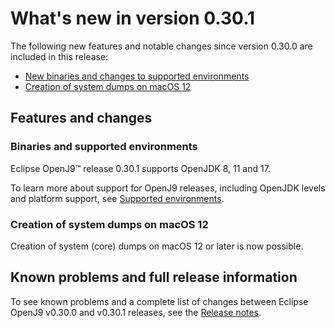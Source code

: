 <!--
* Copyright (c) 2017, 2025 IBM Corp. and others
*
* This program and the accompanying materials are made
* available under the terms of the Eclipse Public License 2.0
* which accompanies this distribution and is available at
* https://www.eclipse.org/legal/epl-2.0/ or the Apache
* License, Version 2.0 which accompanies this distribution and
* is available at https://www.apache.org/licenses/LICENSE-2.0.
*
* This Source Code may also be made available under the
* following Secondary Licenses when the conditions for such
* availability set forth in the Eclipse Public License, v. 2.0
* are satisfied: GNU General Public License, version 2 with
* the GNU Classpath Exception [1] and GNU General Public
* License, version 2 with the OpenJDK Assembly Exception [2].
*
* [1] https://www.gnu.org/software/classpath/license.html
* [2] https://openjdk.org/legal/assembly-exception.html
*
* SPDX-License-Identifier: EPL-2.0 OR Apache-2.0 OR GPL-2.0-only WITH Classpath-exception-2.0 OR GPL-2.0-only WITH OpenJDK-assembly-exception-1.0
-->

# What's new in version 0.30.1

The following new features and notable changes since version 0.30.0 are included in this release:

- [New binaries and changes to supported environments](#binaries-and-supported-environments)
- [Creation of system dumps on macOS 12](#creation-of-system-dumps-on-macos-12)

## Features and changes

### Binaries and supported environments

Eclipse OpenJ9&trade; release 0.30.1 supports OpenJDK 8, 11 and 17.

To learn more about support for OpenJ9 releases, including OpenJDK levels and platform support, see [Supported environments](openj9_support.md).

### Creation of system dumps on macOS 12

Creation of system (core) dumps on macOS 12 or later is now possible.

## Known problems and full release information

To see known problems and a complete list of changes between Eclipse OpenJ9 v0.30.0 and v0.30.1 releases, see the [Release notes](https://github.com/eclipse-openj9/openj9/blob/master/doc/release-notes/0.30/0.30.1.md).

<!-- ==== END OF TOPIC ==== version0.30.1.md ==== -->
